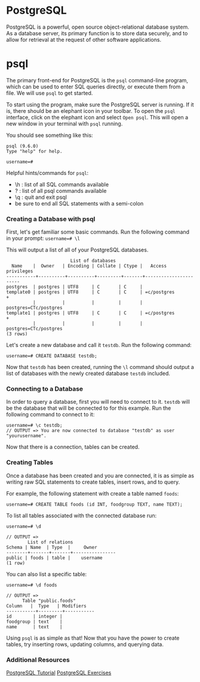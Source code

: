# PostgreSQL

PostgreSQL is a powerful, open source object-relational database system. As a database server, its primary function is to store data securely, and to allow for retrieval at the request of other software applications.


# psql

The primary front-end for PostgreSQL is the `psql` command-line program, which can be used to enter SQL queries directly, or execute them from a file. We will use `psql` to get started.

To start using the program, make sure the PostgreSQL server is running. If it is, there should be an elephant icon in your toolbar. To open the `psql` interface, click on the elephant icon and select `Open psql`. This will open a new window in your terminal with `psql` running.

You should see something like this:
```
psql (9.6.0)
Type "help" for help.

username=#
```

Helpful hints/commands for `psql`:
- \h : list of all SQL commands available
- \? : list of all psql commands available
- \q : quit and exit psql
- be sure to end all SQL statements with a semi-colon


### Creating a Database with psql

First, let's get familiar some basic commands. Run the following command in your prompt: `username=# \l`

This will output a list of all of your PostgreSQL databases.

```
                        List of databases
  Name    |  Owner   | Encoding | Collate | Ctype |   Access privileges   
-----------+----------+----------+---------+-------+-----------------------
postgres  | postgres | UTF8     | C       | C     |
template0 | postgres | UTF8     | C       | C     | =c/postgres          +
          |          |          |         |       | postgres=CTc/postgres
template1 | postgres | UTF8     | C       | C     | =c/postgres          +
          |          |          |         |       | postgres=CTc/postgres
(3 rows)
```

Let's create a new database and call it `testdb`. Run the following command:

`username=# CREATE DATABASE testdb;`

Now that `testdb` has been created, running the `\l` command should output a list of databases with the newly created database `testdb` included.


### Connecting to a Database

In order to query a database, first you will need to connect to it. `testdb` will be the database that will be connected to for this example. Run the following command to connect to it:

```
username=# \c testdb;
// OUTPUT => You are now connected to database "testdb" as user "yourusername".
```

Now that there is a connection, tables can be created.


### Creating Tables

Once a database has been created and you are connected, it is as simple as writing raw SQL statements to create tables, insert rows, and to query.

For example, the following statement with create a table named `foods`:

`username=# CREATE TABLE foods (id INT, foodgroup TEXT, name TEXT);`

To list all tables associated with the connected database run:

```
username=# \d

// OUTPUT =>
        List of relations
Schema | Name  | Type  |     Owner      
--------+-------+-------+----------------
public | foods | table |    username
(1 row)
```

You can also list a specific table:

```
username=# \d foods

// OUTPUT =>
      Table "public.foods"
Column   |  Type   | Modifiers
-----------+---------+-----------
id        | integer |
foodgroup | text    |
name      | text    |
```

Using `psql` is as simple as that! Now that you have the power to create tables, try inserting rows, updating columns, and querying data.


### Additional Resources

[PostgreSQL Tutorial](https://www.tutorialspoint.com/postgresql/index.htm)
[PostgreSQL Exercises](https://www.pgexercises.com/)
